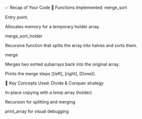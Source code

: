 ✅ Recap of Your Code
🔧 Functions Implemented:
merge_sort

Entry point.

Allocates memory for a temporary holder array.

merge_sort_holder

Recursive function that splits the array into halves and sorts them.

merge

Merges two sorted subarrays back into the original array.

Prints the merge steps ([left], [right], [Done]).

💾 Key Concepts Used:
Divide & Conquer strategy

In-place copying with a temp array (holder)

Recursion for splitting and merging

print_array for visual debugging

